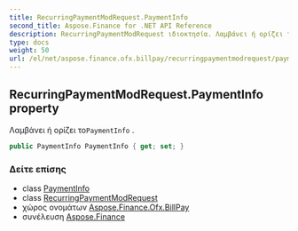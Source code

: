 ```yaml
---
title: RecurringPaymentModRequest.PaymentInfo
second_title: Aspose.Finance for .NET API Reference
description: RecurringPaymentModRequest ιδιοκτησία. Λαμβάνει ή ορίζει τοPaymentInfo .
type: docs
weight: 50
url: /el/net/aspose.finance.ofx.billpay/recurringpaymentmodrequest/paymentinfo/
---
```

## RecurringPaymentModRequest.PaymentInfo property

Λαμβάνει ή ορίζει το`PaymentInfo` .

```csharp
public PaymentInfo PaymentInfo { get; set; }
```

### Δείτε επίσης

* class [PaymentInfo](../../paymentinfo/)
* class [RecurringPaymentModRequest](../)
* χώρος ονομάτων [Aspose.Finance.Ofx.BillPay](../../recurringpaymentmodrequest/)
* συνέλευση [Aspose.Finance](../../../)


